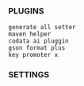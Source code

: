 ### PLUGINS
```
generate all setter
maven helper
codata ai pluggin
gson format plus
key promoter x
```

### SETTINGS
